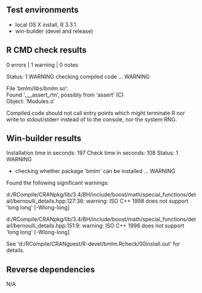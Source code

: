 ## Test environments
* local OS X install, R 3.3.1
* win-builder (devel and release)

## R CMD check results

0 errors | 1 warning  | 0 notes

Status: 1 WARNING
checking compiled code ... WARNING

File ‘bmlm/libs/bmlm.so’:  
  Found ‘___assert_rtn’, possibly from ‘assert’ (C)  
    Object: ‘Modules.o’  

Compiled code should not call entry points which might terminate R nor
write to stdout/stderr instead of to the console, nor the system RNG.

## Win-builder results

Installation time in seconds: 197
Check time in seconds: 108
Status: 1 WARNING

* checking whether package 'bmlm' can be installed ... WARNING  

Found the following significant warnings:

d:/RCompile/CRANpkg/lib/3.4/BH/include/boost/math/special_functions/detail/bernoulli_details.hpp:127:36: warning: ISO C++ 1998 does not support 'long long' [-Wlong-long]

d:/RCompile/CRANpkg/lib/3.4/BH/include/boost/math/special_functions/detail/bernoulli_details.hpp:151:9: warning: ISO C++ 1998 does not support 'long long' [-Wlong-long]

See 'd:/RCompile/CRANguest/R-devel/bmlm.Rcheck/00install.out' for details.

## Reverse dependencies

N/A


